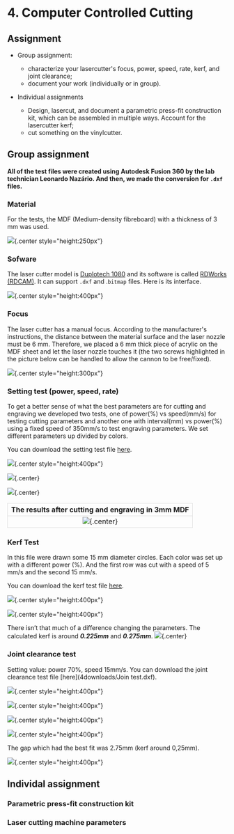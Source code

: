 # 4. Computer Controlled Cutting

## Assignment

* Group assignment:

    * characterize your lasercutter's focus, power, speed, rate, kerf, and joint clearance;
    * document your work (individually or in group).


*   Individual assignments

    * Design, lasercut, and document a parametric press-fit construction kit, which can be assembled in multiple ways. Account for the lasercutter kerf;
    * cut something on the vinylcutter.

## Group assignment
**All of the test files were created using Autodesk Fusion 360 by the lab technician Leonardo Nazário. And then, we made the conversion for `.dxf` files.**

### Material
For the tests, the MDF (Medium-density fibreboard) with a thickness of 3 mm was used.

![](imgs/laser_focus_1.jpg){.center style="height:250px"}

### Sofware
The laser cutter model is [Duplotech 1080](https://www.insper.edu.br/fab-lab/equipamentos/) and its software is called [RDWorks (RDCAM)](http://www.duploj.com.br/suporte). It can support `.dxf` and .`bitmap` files. Here is its interface.

![](imgs/RDWorks.jpg){.center style="height:400px"}

### Focus
The laser cutter has a manual focus. According to the manufacturer's instructions, the distance between the material surface and the laser nozzle must be 6 mm. Therefore, we placed a 6 mm thick piece of acrylic on the MDF sheet and let the laser nozzle touches it (the two screws highlighted in the picture below can be handled to allow the cannon to be free/fixed).

![](imgs/laser_focus_2.jpg){.center style="height:300px"}

### Setting test (power, speed, rate)
To get a better sense of what the best parameters are for cutting and engraving we developed two tests, one of power(%) vs speed(mm/s) for testing cutting parameters and another one with interval(mm) vs power(%) using a fixed speed of 350mm/s to test engraving parameters. We set different parameters up divided by colors.

You can download the setting test file [here](4downloads/Setting_test.dxf).

![](imgs/setting_test_1.jpg){.center style="height:400px"}

![](imgs/setting_test_2.jpg){.center}

![](imgs/setting_test_3.gif){.center}

|The results after cutting and engraving in 3mm MDF|
|:------------------------------------------------:|
|![](imgs/setting_test_5.jpg){.center}|

### Kerf Test
In this file were drawn some 15 mm diameter circles. Each color was set up with a different power (%). And the first row was cut with a speed of 5 mm/s and the second 15 mm/s.

You can download the kerf test file [here](4downloads/Kerf_test.dxf).

![](imgs/kerf_test_1.jpg){.center style="height:400px"}

![](imgs/kerf_test_2.jpg){.center style="height:400px"}

There isn’t that much of a difference changing the parameters. The calculated kerf is around ***0.225mm*** and ***0.275mm***.
![](imgs/kerf_test_3.jpg){.center}


### Joint clearance test
Setting value: power 70%, speed 15mm/s.
You can download the joint clearance test file [here](4downloads/Join test.dxf).

![](imgs/joint_clearance_1.jpg){.center style="height:400px"}

![](imgs/joint_clearance_2.jpg){.center style="height:400px"}

![](imgs/joint_clearance_3.gif){.center style="height:400px"}

![](imgs/joint_clearance_4.jpg){.center style="height:400px"}

The gap which had the best fit was 2.75mm (kerf around 0,25mm).

![](imgs/joint_clearance_5.jpg){.center style="height:400px"}

## Individal assignment

### Parametric press-fit construction kit

### Laser cutting machine parameters

<style>
td, th {
  border: 1px solid #dddddd;
  text-align: center;
}
</style>
